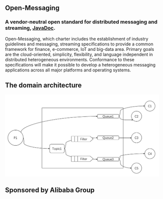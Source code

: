 ## Open-Messaging 
### A vendor-neutral open standard for distributed messaging and streaming, [JavaDoc](https://alibaba.github.io/openmessaging/).

Open-Messaging, which charter includes the establishment of industry guidelines and messaging, streaming specifications to provide a common framework for finance, e-commerce, IoT and big-data area. Primary goals are the cloud-oriented, simplicity, flexibility, and language independent in distributed heterogeneous environments. Conformance to these specifications will make it possible to develop a heterogeneous messaging applications across all major platforms and operating systems.

## The domain architecture
![domain-design](./docs/images/domain-design.png)


## Sponsored by Alibaba Group
